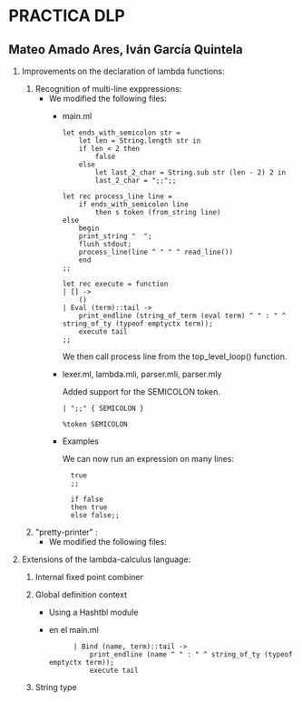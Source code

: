 # PRACTICA DLP
## Mateo Amado Ares, Iván García Quintela

1. Improvements on the declaration of lambda functions:

    1. Recognition of multi-line exppressions:
        - We modified the following files:
            * main.ml
                ```
                let ends_with_semicolon str =
                    let len = String.length str in
                    if len < 2 then
                        false
                    else
                        let last_2_char = String.sub str (len - 2) 2 in
                        last_2_char = ";;";;

                let rec process_line line = 
                    if ends_with_semicolon line 
                        then s token (from_string line)
                else
                    begin
                    print_string "  ";
                    flush stdout;
                    process_line(line ^ " " ^ read_line())
                    end
                ;;

                let rec execute = function
                | [] ->
                    ()
                | Eval (term)::tail ->
                    print_endline (string_of_term (eval term) ^ " : " ^ string_of_ty (typeof emptyctx term));
                    execute tail
                ;;
                ```
                We then call process line from the top_level_loop() function.

            * lexer.ml, lambda.mli, parser.mli, parser.mly
                
                Added support for the SEMICOLON token.
                ```
                | ";;" { SEMICOLON }
                
                %token SEMICOLON
                ```
            * Examples
            
                We can now run an expression on many lines:

                    true
                    ;;

                    if false 
                    then true 
                    else false;;

    2. "pretty-printer" :
        - We modified the following files:

2. Extensions of the lambda-calculus language:

    1. Internal fixed point combiner

    2. Global definition context
        * Using a Hashtbl module
        * en el main.ml 

                    | Bind (name, term)::tail -> 
                        print_endline (name ^ " : " ^ string_of_ty (typeof emptyctx term));
                        execute tail

    3. String type
